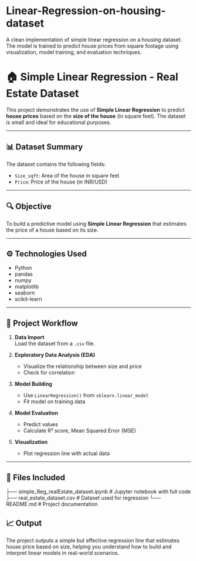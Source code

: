 # Linear-Regression-on-housing-dataset
A clean implementation of simple linear regression on a housing dataset. The model is trained to predict house prices from square footage using visualization, model training, and evaluation techniques.

# 🏠 Simple Linear Regression - Real Estate Dataset

This project demonstrates the use of **Simple Linear Regression** to predict **house prices** based on the **size of the house** (in square feet). The dataset is small and ideal for educational purposes.

---

## 📊 Dataset Summary

The dataset contains the following fields:

- `Size_sqft`: Area of the house in square feet
- `Price`: Price of the house (in INR/USD)

---

## 🔍 Objective

To build a predictive model using **Simple Linear Regression** that estimates the price of a house based on its size.

---

## ⚙️ Technologies Used

- Python
- pandas
- numpy
- matplotlib
- seaborn
- scikit-learn

---

## 🧠 Project Workflow

1. **Data Import**  
   Load the dataset from a `.csv` file.

2. **Exploratory Data Analysis (EDA)**  
   - Visualize the relationship between size and price
   - Check for correlation

3. **Model Building**  
   - Use `LinearRegression()` from `sklearn.linear_model`
   - Fit model on training data

4. **Model Evaluation**  
   - Predict values
   - Calculate R² score, Mean Squared Error (MSE)

5. **Visualization**  
   - Plot regression line with actual data

---

## 📁 Files Included

├── simple_Reg_realEstate_dataset.ipynb # Jupyter notebook with full code
├── real_estate_dataset.csv # Dataset used for regression
└── README.md # Project documentation

## 📈 Output

The project outputs a simple but effective regression line that estimates house price based on size, helping you understand how to build and interpret linear models in real-world scenarios.
